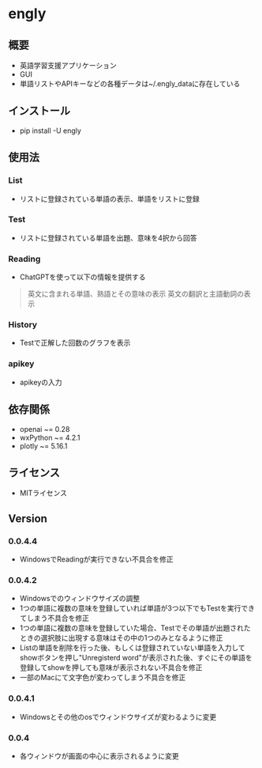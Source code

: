# engly
## 概要
- 英語学習支援アプリケーション
- GUI
- 単語リストやAPIキーなどの各種データは~/.engly_dataに存在している
## インストール
- pip install -U engly
## 使用法
### List
- リストに登録されている単語の表示、単語をリストに登録
### Test
- リストに登録されている単語を出題、意味を4択から回答
### Reading
- ChatGPTを使って以下の情報を提供する
> 英文に含まれる単語、熟語とその意味の表示
> 英文の翻訳と主語動詞の表示
### History
- Testで正解した回数のグラフを表示
### apikey
- apikeyの入力
## 依存関係
- openai ~= 0.28
- wxPython ~= 4.2.1
- plotly ~= 5.16.1
## ライセンス
- MITライセンス
## Version
### 0.0.4.4
- WindowsでReadingが実行できない不具合を修正
### 0.0.4.2
- Windowsでのウィンドウサイズの調整
- 1つの単語に複数の意味を登録していれば単語が3つ以下でもTestを実行できてしまう不具合を修正
- 1つの単語に複数の意味を登録していた場合、Testでその単語が出題されたときの選択肢に出現する意味はその中の1つのみとなるように修正
- Listの単語を削除を行った後、もしくは登録されていない単語を入力してshowボタンを押し"Unregisterd word"が表示された後、すぐにその単語を登録してshowを押しても意味が表示されない不具合を修正
- 一部のMacにて文字色が変わってしまう不具合を修正
### 0.0.4.1
- Windowsとその他のosでウィンドウサイズが変わるように変更
### 0.0.4
- 各ウィンドウが画面の中心に表示されるように変更